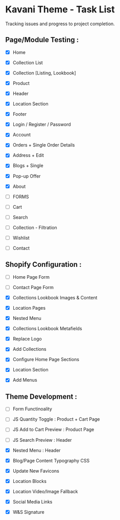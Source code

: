 Kavani Theme - Task List
========================

Tracking issues and progress to project completion.


Page/Module Testing :
------------------------
- [x] Home
- [x] Collection List
- [x] Collection [Listing, Lookbook]
- [x] Product
- [x] Header
- [x] Location Section
- [x] Footer
- [x] Login / Register / Password
- [x] Account
- [x] Orders + Single Order Details
- [x] Address + Edit
- [x] Blogs + Single
- [x] Pop-up Offer
- [x] About
- [ ] FORMS
- [ ] Cart
- [ ] Search
- [ ] Collection - Filtration
- [ ] Wishlist
- [ ] Contact



Shopify Configuration :
------------------------
- [ ] Home Page Form
- [ ] Contact Page Form
- [x] Collections Lookbook Images & Content
- [x] Location Pages
- [x] Nested Menu
- [x] Collections Lookbook Metafields
- [x] Replace Logo
- [x] Add Collections
- [x] Configure Home Page Sections
- [x] Location Section
- [x] Add Menus


Theme Development :
------------------------
- [ ] Form Functinoality 
- [ ] JS Quantity Toggle : Product + Cart Page
- [ ] JS Add to Cart Preview : Product Page
- [ ] JS Search Preview : Header
- [x] Nested Menu : Header
- [x] Blog/Page Content Typography CSS
- [x] Update New Favicons
- [x] Location Blocks
- [x] Location Video/Image Fallback
- [x] Social Media Links
- [x] W&S Signature

